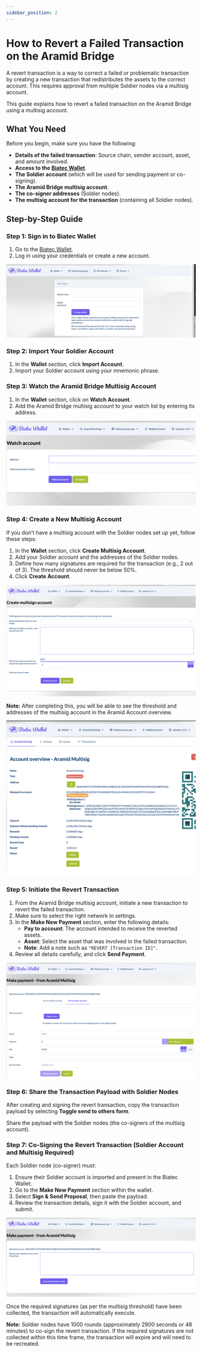 ```yaml
---
sidebar_position: 2
---
```


# How to Revert a Failed Transaction on the Aramid Bridge

A revert transaction is a way to correct a failed or problematic transaction by creating a new transaction that redistributes the assets to the correct account. This requires approval from multiple Soldier nodes via a multisig account.

This guide explains how to revert a failed transaction on the Aramid Bridge using a multisig account.

## What You Need

Before you begin, make sure you have the following:

- **Details of the failed transaction**: Source chain, sender account, asset, and amount involved.
- **Access to the [Biatec Wallet](https://wallet.biatec.io/)**.
- **The Soldier account** (which will be used for sending payment or co-signing).
- **The Aramid Bridge multisig account**.
- **The co-signer addresses** (Soldier nodes).
- **The multisig account for the transaction** (containing all Soldier nodes).

## Step-by-Step Guide

### Step 1: Sign in to Biatec Wallet

1. Go to the [Biatec Wallet](https://wallet.biatec.io/).
2. Log in using your credentials or create a new account.

![Sign in](../../static/img/guide_revert/01_newwallet.png)

### Step 2: Import Your Soldier Account

1. In the **Wallet** section, click **Import Account**.
2. Import your Soldier account using your mnemonic phrase.

### Step 3: Watch the Aramid Bridge Multisig Account

1. In the **Wallet** section, click on **Watch Account**.
2. Add the Aramid Bridge multisig account to your watch list by entering its address.

![Watch Account](../../static/img/guide_revert/03_watchaccount.png)

### Step 4: Create a New Multisig Account

If you don’t have a multisig account with the Soldier nodes set up yet, follow these steps:

1. In the **Wallet** section, click **Create Multisig Account**.
2. Add your Soldier account and the addresses of the Soldier nodes.
3. Define how many signatures are required for the transaction (e.g., 2 out of 3). The threshold should never be below 50%.
4. Click **Create Account**.

![Create Multisig Account](../../static/img/guide_revert/04_create_multisig.png)

**Note:** After completing this, you will be able to see the threshold and addresses of the multisig account in the Aramid Account overview.

![Multisig Account Overview](../../static/img/guide_revert/07_02_visible.png)

### Step 5: Initiate the Revert Transaction

1. From the Aramid Bridge multisig account, initiate a new transaction to revert the failed transaction.
2. Make sure to select the right network in settings. 
3. In the **Make New Payment** section, enter the following details:
   - **Pay to account**: The account intended to receive the reverted assets.
   - **Asset**: Select the asset that was involved in the failed transaction.
   - **Note**: Add a note such as `"REVERT [Transaction ID]"`.
4. Review all details carefully, and click **Send Payment**.

![Send Payment](../../static/img/guide_revert/07_send_payment.png)

### Step 6: Share the Transaction Payload with Soldier Nodes

After creating and signing the revert transaction, copy the transaction payload by selecting **Toggle send to others form**.

Share the payload with the Soldier nodes (the co-signers of the multisig account).

### Step 7: Co-Signing the Revert Transaction (Soldier Account and Multisig Required)

Each Soldier node (co-signer) must:

1. Ensure their Soldier account is imported and present in the Biatec Wallet.
2. Go to the **Make New Payment** section within the wallet.
3. Select **Sign & Send Proposal**, then paste the payload.
4. Review the transaction details, sign it with the Soldier account, and submit.

![Co-sign](../../static/img/guide_revert/07_cosing.png)

Once the required signatures (as per the multisig threshold) have been collected, the transaction will automatically execute.

**Note:** Soldier nodes have 1000 rounds (approximately 2900 seconds or 48 minutes) to co-sign the revert transaction. If the required signatures are not collected within this time frame, the transaction will expire and will need to be recreated.
